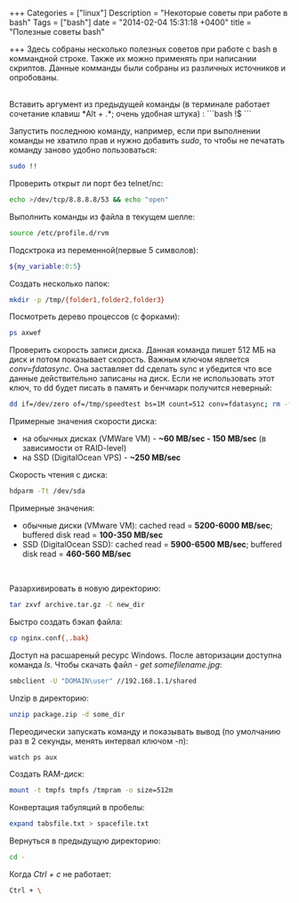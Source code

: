 +++
Categories = ["linux"]
Description = "Некоторые советы при работе в bash"
Tags = ["bash"]
date = "2014-02-04 15:31:18 +0400"
title = "Полезные советы bash"

+++
Здесь собраны несколько полезных советов при работе с bash в коммандной строке. Также их можно применять при написании скриптов.
Данные комманды были собраны из различных источников и опробованы.
<!--more-->
<br />
Вставить аргумент из предыдущей команды (в терминале работает сочетание клавиш *Alt + .*; очень удобная штука) :
```bash
!$
```

Запустить последнюю команду, например, если при выполнении команды не хватило прав и нужно добавить *sudo*, то чтобы не печатать команду заново удобно пользоваться:
```bash
sudo !!
```


Проверить открыт ли порт без telnet/nc:
```bash
echo >/dev/tcp/8.8.8.8/53 && echo "open"
```

Выполнить команды из файла в текущем шелле:
```bash
source /etc/profile.d/rvm
```

Подсктрока из переменной(первые 5 символов):
```bash
${my_variable:0:5}
```

Создать несколько папок:
```bash
mkdir -p /tmp/{folder1,folder2,folder3}
```

Посмотреть дерево процессов (с форками):
```bash
ps axwef
```

 Проверить скорость записи диска. Данная команда пишет 512 МБ на диск и потом показывает скорость. Важным ключом является *conv=fdatasync*. Она заставляет dd сделать sync и убедится что все данные действительно записаны на диск. Если не использовать этот ключ, то dd будет писать в память и бенчмарк получится неверный:
```bash
dd if=/dev/zero of=/tmp/speedtest bs=1M count=512 conv=fdatasync; rm -f /tmp/speedtest
```
Примерные значения скорости диска:

 - на обычных дисках (VMWare VM) - **~60 MB/sec - 150 MB/sec** (в зависимости от RAID-level)
 - на SSD (DigitalOcean VPS) - **~250 MB/sec**



Скорость чтения с диска:
```bash
hdparm -Tt /dev/sda
```
Примерные значения:

 - обычные диски (VMware VM): cached read = **5200-6000 MB/sec**; buffered disk read = **100-350 MB/sec**
 - SSD (DigitalOcean SSD): cached read = **5900-6500 MB/sec**; buffered disk read = **460-560 MB/sec**

<br />

Разархивировать в новую директорию:
```bash
tar zxvf archive.tar.gz -C new_dir
```

Быстро создать бэкап файла:
```bash
cp nginx.conf{,.bak}
```

Доступ на расшареный ресурс Windows. После авторизации доступна команда *ls*. Чтобы скачать файл - *get somefilename.jpg*:
```bash
smbclient -U "DOMAIN\user" //192.168.1.1/shared
```

Unzip в директорию:
```bash
unzip package.zip -d some_dir
```

Переодически запускать команду и показывать вывод (по умолчанию раз в 2 секунды, менять интервал ключом *-n*):
```bash
watch ps aux
```

Создать RAM-диск:
```bash
mount -t tmpfs tmpfs /tmpram -o size=512m
```

Конвертация табуляций в пробелы:
```bash
expand tabsfile.txt > spacefile.txt
```

Вернуться в предыдущую директорию:
```bash
cd -
```

Когда *Ctrl + c* не работает:
```bash
Ctrl + \
```
